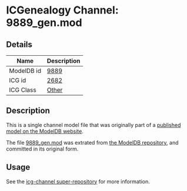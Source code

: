 # ICGenealogy Channel: 9889\_gen.mod

## Details

Name | Description
---- | -----------
ModelDB id | [9889](http://senselab.med.yale.edu/ModelDB/ShowModel.cshtml?model=9889)
ICG id | [2682](http://icg.neurotheory.ox.ac.uk/channels/other/2682)
ICG Class | [Other](http://icg.neurotheory.ox.ac.uk/channels/other)

## Description

This is a single channel model file that was originally part of a [published model on the ModelDB website](http://senselab.med.yale.edu/mModelDB/ShowModel.cshtml?model=9889).

The file [9889\_gen.mod](9889_gen.mod) was extrated from [the ModelDB repository](http://senselab.med.yale.edu/ModelDB/ShowModel.cshtml?model=9889), and committed in its original form.

## Usage

See the [icg-channel super-repository](https://github.com/icgenealogy/icg-channels) for more information.
